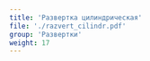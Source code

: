```yaml
---
title: 'Развертка цилиндрическая'
file: './razvert_cilindr.pdf'
group: 'Развертки'
weight: 17
---
```

